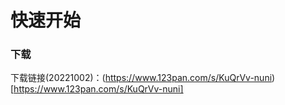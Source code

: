 # 快速开始
### 下载
下载链接(20221002)：(https://www.123pan.com/s/KuQrVv-nuni)[https://www.123pan.com/s/KuQrVv-nuni]

